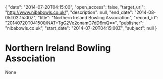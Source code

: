 {
  "date": "2014-07-20T04:15:00", 
  "open_access": false, 
  "target_url": "http://www.nibabowls.co.uk/", 
  "description": null, 
  "end_date": "2014-08-05T02:15:00Z", 
  "title": "Northern Ireland Bowling Association", 
  "record_id": "20140720T041500/NAT+TgG2Ve2onamC7dD6mQ==", 
  "publisher": "nibabowls.co.uk", 
  "start_date": "2014-07-20T04:15:00Z", 
  "subject": null
}

# Northern Ireland Bowling Association

None